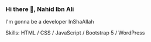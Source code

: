 ### Hi there 👋, Nahid Ibn Ali
I'm gonna be a developer InShaAllah

Skills: HTML / CSS / JavaScript / Bootstrap 5 / WordPress

